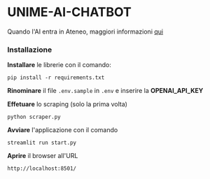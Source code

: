 # UNIME-AI-CHATBOT

Quando l'AI entra in Ateneo, maggiori informazioni [qui](https://medium.com/@gpirrotta/di-intelligenze-artificiali-atenei-e-servizi-digitali-0e9b679dc65a)

### Installazione

**Installare** le librerie con il comando: 

```
pip install -r requirements.txt
```

**Rinominare** il file `.env.sample` in `.env` e inserire la **OPENAI_API_KEY**


**Effetuare** lo scraping (solo la prima volta)
```
python scraper.py
```

**Avviare** l'applicazione con il comando
```
streamlit run start.py
```

**Aprire** il browser all'URL 
```
http://localhost:8501/
```
